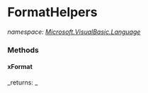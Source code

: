 ﻿
# FormatHelpers
_namespace: [Microsoft.VisualBasic.Language](N-Microsoft.VisualBasic.Language.md)_



### Methods

#### xFormat

_returns: _



